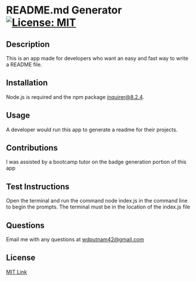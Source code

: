 # README.md Generator     [![License: MIT](https://img.shields.io/badge/License-MIT-yellow.svg)](https://opensource.org/licenses/MIT)
 ## Description
This is an app made for developers who want an easy and fast way to write a README file.
 ## Installation
 Node.js is required and the npm package inquirer@8.2.4.
## Usage
A developer would run this app to generate a readme for their projects.
## Contributions
I was assisted by a bootcamp tutor on the badge generation portion of this app
## Test Instructions
Open the terminal and run the command node index.js in the command line to begin the prompts. The terminal must be in the location of the index.js file
## Questions
Email me with any questions at wdputnam42@gmail.com
## License
[MIT Link](https://opensource.org/license/mit/)

  

